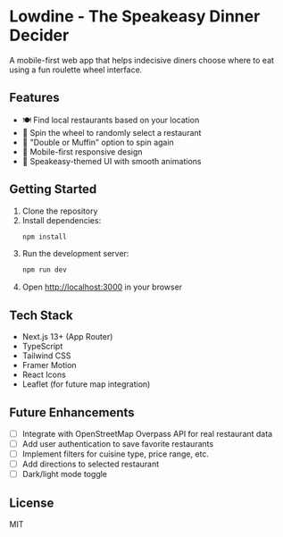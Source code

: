 # Lowdine - The Speakeasy Dinner Decider

A mobile-first web app that helps indecisive diners choose where to eat using a fun roulette wheel interface.

## Features

- 🍽️ Find local restaurants based on your location
- 🎡 Spin the wheel to randomly select a restaurant
- 🎲 "Double or Muffin" option to spin again
- 📱 Mobile-first responsive design
- 🎨 Speakeasy-themed UI with smooth animations

## Getting Started

1. Clone the repository
2. Install dependencies:
   ```bash
   npm install
   ```
3. Run the development server:
   ```bash
   npm run dev
   ```
4. Open [http://localhost:3000](http://localhost:3000) in your browser

## Tech Stack

- Next.js 13+ (App Router)
- TypeScript
- Tailwind CSS
- Framer Motion
- React Icons
- Leaflet (for future map integration)

## Future Enhancements

- [ ] Integrate with OpenStreetMap Overpass API for real restaurant data
- [ ] Add user authentication to save favorite restaurants
- [ ] Implement filters for cuisine type, price range, etc.
- [ ] Add directions to selected restaurant
- [ ] Dark/light mode toggle

## License

MIT
